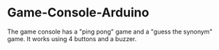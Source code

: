 # Game-Console-Arduino
The game console has a "ping pong" game and a "guess the synonym" game. It works using 4 buttons and a buzzer.
